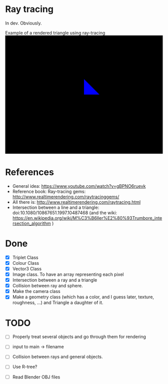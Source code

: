 # Ray tracing
In dev. Obviously.

Example of a rendered triangle using ray-tracing
![](rendered/triangle.png)

# References
* General idea: https://www.youtube.com/watch?v=gBPNO6ruevk
* Reference book: Ray-tracing gems: http://www.realtimerendering.com/raytracinggems/
* All there is: http://www.realtimerendering.com/raytracing.html
* Intersection between a line and a triangle: doi:10.1080/10867651.1997.10487468
    (and the wiki: https://en.wikipedia.org/wiki/M%C3%B6ller%E2%80%93Trumbore_intersection_algorithm )

# Done
- [x] Triplet Class
- [x] Colour Class
- [x] Vector3 Class
- [x] Image class. To have an array representing each pixel
- [x] Intersection between a ray and a triangle
- [x] Collision between ray and sphere.
- [x] Make the camera class
- [x] Make a geometry class (which has a color, and I guess later, texture,
  roughness, ...) and Triangle a daughter of it.

# TODO
- [ ] Properly treat several objects and go through them for rendering
- [ ] input to main -> filename
- [ ] Collision between rays and general objects.
- [ ] Use R-tree?
- [ ] Read Blender OBJ files

